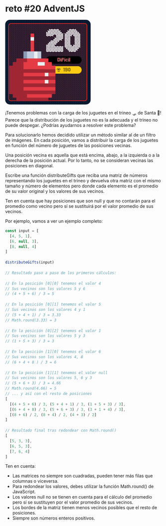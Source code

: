 # reto #20 AdventJS

<img src="./reto20.png" style="border-radius: 15px">

¡Tenemos problemas con la carga de los juguetes en el trineo 🛷 de Santa 🎅! Parece que la distribución de los juguetes no es la adecuada y el trineo no puede despegar. ¿Podrías ayudarnos a resolver este problema?

Para solucionarlo hemos decidido utilizar un método similar al de un filtro de imágenes. En cada posición, vamos a distribuir la carga de los juguetes en función del número de juguetes de las posiciones vecinas.

Una posición vecina es aquella que está encima, abajo, a la izquierda o a la derecha de la posición actual. Por lo tanto, no se consideran vecinas las posiciones en diagonal.

Escribe una función distributeGifts que reciba una matriz de números representando los juguetes en el trineo y devuelva otra matriz con el mismo tamaño y número de elementos pero donde cada elemento es el promedio de su valor original y los valores de sus vecinos.

Ten en cuenta que hay posiciones que son null y que no contarán para el promedio como vecino pero sí se sustituirá por el valor promedio de sus vecinos.

Por ejemplo, vamos a ver un ejemplo completo:

```javascript
const input = [
  [4, 5, 1],
  [6, null, 3],
  [8, null, 4]
]

distributeGifts(input)

// Resultado paso a paso de los primeros cálculos:

// En la posición [0][0] tenemos el valor 4
// Sus vecinos son los valores 5 y 6
// (4 + 5 + 6) / 3 = 5

// En la posición [0][1] tenemos el valor 5
// Sus vecinos son los valores 4 y 1
// (5 + 4 + 1) / 3 = 3.33
// Math.round(3.33) = 3

// En la posición [0][2] tenemos el valor 1
// Sus vecinos son los valores 5 y 3
// (1 + 5 + 3) / 3 = 3

// En la posición [1][0] tenemos el valor 6
// Sus vecinos son los valores 4, 8
// (6 + 4 + 8 ) / 3 = 6

// En la posición [1][1] tenemos el valor null
// Sus vecinos son los valores 5, 6 y 3
// (5 + 6 + 3) / 3 = 4.66
// Math.round(4.66) = 5
// ... y así con el resto de posiciones
[
  [(4 + 5 + 6) / 3, (5 + 4 + 1) / 3, (1 + 5 + 3) / 3],
  [(6 + 4 + 8) / 3, (5 + 6 + 3) / 3, (3 + 1 + 4) / 3],
  [(8 + 6) / 2, (8 + 4) / 2, (4 + 3) / 2]
]

// Resultado final tras redondear con Math.round()
[
  [5, 3, 3],
  [6, 5, 3],
  [7, 6, 4]
]
```
Ten en cuenta:

- Las matrices no siempre son cuadradas, pueden tener más filas que columnas o viceversa.
- Para redondear los valores, debes utilizar la función Math.round() de JavaScript.
- Los valores null no se tienen en cuenta para el cálculo del promedio pero sí se sustituyen por el valor promedio de sus vecinos.
- Los bordes de la matriz tienen menos vecinos posibles que el resto de posiciones.
- Siempre son números enteros positivos.